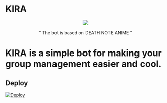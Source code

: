 # KIRA
<p align="center">
  <img src="https://telegra.ph/file/da03da36159a847edcde7.jpg">
</p>





<p align="center">
 " The bot is based on DEATH NOTE ANIME ”  
</p>




 # KIRA is a simple bot for making your group management easier and cool.


## Deploy 
[![Deploy](https://www.herokucdn.com/deploy/button.svg)](https://heroku.com/deploy?template=https://github.com/TeamNexusTG/FoundingTitanRobot)
